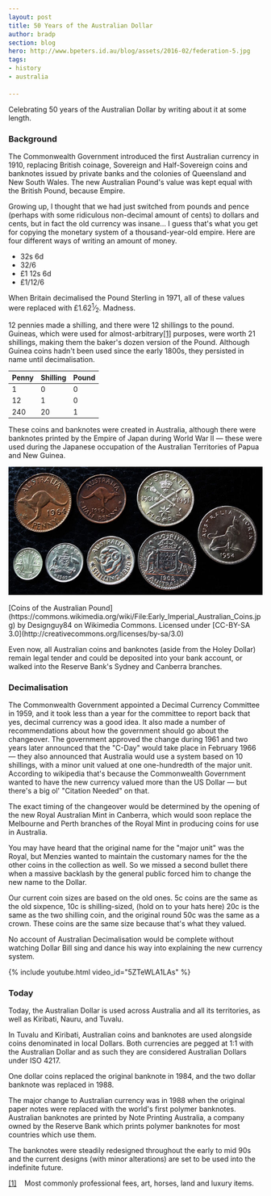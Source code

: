 ```yaml
---
layout: post
title: 50 Years of the Australian Dollar
author: bradp
section: blog
hero: http://www.bpeters.id.au/blog/assets/2016-02/federation-5.jpg
tags:
- history
- australia

---
```


Celebrating 50 years of the Australian Dollar by writing about it at some length.

<!--more-->

### Background
The Commonwealth Government introduced the first Australian currency in 1910, replacing British coinage, Sovereign and Half-Sovereign coins and banknotes issued by private banks and the colonies of Queensland and New South Wales. The new Australian Pound's value was kept equal with the British Pound, because Empire.

Growing up, I thought that we had just switched from pounds and pence (perhaps with some ridiculous non-decimal amount of cents) to dollars and cents, but in fact the old currency was insane... I guess that's what you get for copying the monetary system of a thousand-year-old empire. Here are four different ways of writing an amount of money.

* 32s 6d  
* 32/6  
* &pound;1 12s 6d  
* &pound;1/12/6  

<p>When Britain decimalised the Pound Sterling in 1971, all of these values were replaced with &pound;1.62<sup>1</sup>⁄<sub>2</sub>. Madness.</p>

<p>12 pennies made a shilling, and there were 12 shillings to the pound. Guineas, which were used for almost-arbitrary<a href="#ref1-guinea" class="refnum">[1]</a> purposes, were worth 21 shillings, making them the baker's dozen version of the Pound. Although Guinea coins hadn't been used since the early 1800s, they persisted in name until decimalisation.</p>

| Penny   | Shilling | Pound  |
| --------|----------| -------|
| 1       | 0        | 0      |
| 12      | 1        | 0      |
| 240     | 20       | 1      |

These coins and banknotes were created in Australia, although there were banknotes printed by the Empire of Japan during World War II — these were used during the Japanese occupation of the Australian Territories of Papua and New Guinea.

![Australian Pound coins](/blog/assets/2016-02/pound-coins.jpg)
<p class="caption">[Coins of the Australian Pound](https://commons.wikimedia.org/wiki/File:Early_Imperial_Australian_Coins.jpg) by Designguy84 on Wikimedia Commons. Licensed under [CC-BY-SA 3.0](http://creativecommons.org/licenses/by-sa/3.0)</p>

Even now, all Australian coins and banknotes (aside from the Holey Dollar) remain legal tender and could be deposited into your bank account, or walked into the Reserve Bank's Sydney and Canberra branches.

### Decimalisation

The Commonwealth Government appointed a Decimal Currency Committee in 1959, and it took less than a year for the committee to report back that yes, decimal currency was a good idea. It also made a number of recommendations about how the government should go about the changeover. The government approved the change during 1961 and two years later announced that the "C-Day" would take place in February 1966 — they also announced that Australia would use a system based on 10 shillings, with a minor unit valued at one one-hundredth of the major unit. According to wikipedia that's because the Commonwealth Government wanted to have the new currency valued more than the US Dollar — but there's a big ol' "Citation Needed" on that.

The exact timing of the changeover would be determined by the opening of the new Royal Australian Mint in Canberra, which would soon replace the Melbourne and Perth branches of the Royal Mint in producing coins for use in Australia.

You may have heard that the original name for the "major unit" was the Royal, but Menzies wanted to maintain the customary names for the the other coins in the collection as well. So we missed a second bullet there when a massive backlash by the general public forced him to change the new name to the Dollar.

Our current coin sizes are based on the old ones. 5c coins are the same as the old sixpence, 10c is shilling-sized, (hold on to your hats here) 20c is the same as the two shilling coin, and the original round 50c was the same as a crown. These coins are the same size because that's what they valued.

No account of Australian Decimalisation would be complete without watching Dollar Bill sing and dance his way into explaining the new currency system.

{% include youtube.html video_id="5ZTeWLA1LAs" %}

### Today

Today, the Australian Dollar is used across Australia and all its territories, as well as Kiribati, Nauru, and Tuvalu.

In Tuvalu and Kiribati, Australian coins and banknotes are used alongside coins denominated in local Dollars. Both currencies are pegged at 1:1 with the Australian Dollar and as such they are considered Australian Dollars under ISO 4217.

One dollar coins replaced the original banknote in 1984, and the two dollar banknote was replaced in 1988.

The major change to Australian currency was in 1988 when the original paper notes were replaced with the world's first polymer banknotes. Australian banknotes are printed by Note Printing Australia, a company owned by the Reserve Bank which prints polymer banknotes for most countries which use them.

The banknotes were steadily redesigned throughout the early to mid 90s and the current designs (with minor alterations) are set to be used into the indefinite future.

<p class="reftext"><a id="ref1-guinea" href="#background">[1]</a> &nbsp;&nbsp; Most commonly professional fees, art, horses, land and luxury items.</p>